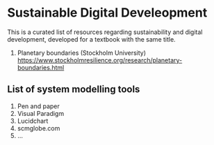 # Sustainable Digital Develeopment

This is a curated list of resources regarding sustainability and digital development, developed for a textbook with the same title. 

1. Planetary boundaries (Stockholm University) https://www.stockholmresilience.org/research/planetary-boundaries.html

## List of system modelling tools
1. Pen and paper
2. Visual Paradigm
3. Lucidchart
4. scmglobe.com
5. ...

